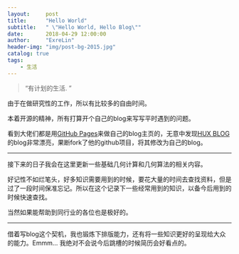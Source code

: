```yaml
---
layout:     post
title:      "Hello World"
subtitle:   " \"Hello World, Hello Blog\""
date:       2018-04-29 12:00:00
author:     "ExreLin"
header-img: "img/post-bg-2015.jpg"
catalog: true
tags:
    - 生活
---
```


> “有计划的生活. ”


由于在做研究性的工作，所以有比较多的自由时间。


本着开源的精神，所有打算开个自己的blog来写写平时遇到的问题。


看到大佬们都是用[GitHub Pages](https://pages.github.com/)来做自己的blog主页的，无意中发现[HUX BLOG](https://hux.github.com/hux.github.io)的blog非常漂亮，果断fork了他的github项目，将其修改为自己的blog。

---

接下来的日子我会在这里更新一些基础几何计算和几何算法的相关内容。

好记性不如烂笔头，好多知识需要用到的时候，要花大量的时间去查找资料，但是过了一段时间保准忘记。所以在这个记录下一些经常用到的知识，以备今后用到的时候快速查找。

当然如果能帮助到同行业的各位也是极好的。

---

借着写blog这个契机，我也锻炼下排版能力，还有将一些知识更好的呈现给大众的能力。Emmm... 我绝对不会说今后跳槽的时候简历会好看点的。




